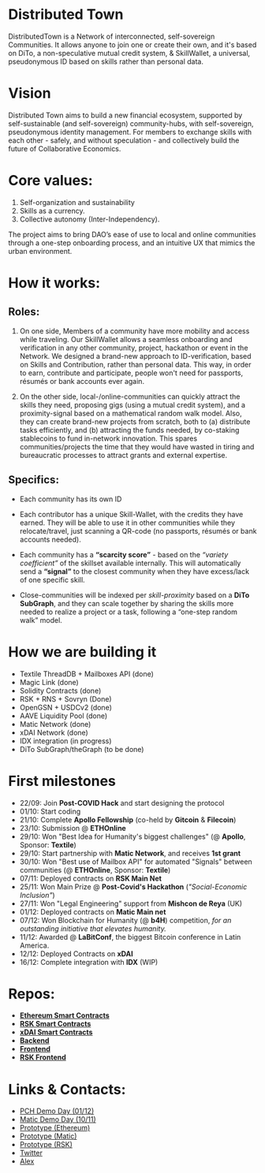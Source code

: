 # Distributed Town
DistributedTown is a Network of interconnected, self-sovereign Communities. It allows anyone to join one or create their own, and it's based on DiTo, a non-speculative mutual credit system, & SkillWallet, a universal, pseudonymous ID based on skills rather than personal data.

# Vision 
Distributed Town aims to build a new financial ecosystem, supported by self-sustainable (and self-sovereign) community-hubs, with self-sovereign, pseudonymous identity management. For members to exchange skills with each other - safely, and without speculation - and collectively build the future of Collaborative Economics.

# Core values:
1. Self-organization and sustainability
2. Skills as a currency. 
3. Collective autonomy (Inter-Independency). 

The project aims to bring DAO’s ease of use to local and online communities through a one-step onboarding process, and an intuitive UX that mimics the urban environment.

# How it works:
## Roles:
1. On one side, Members of a community have more mobility and access while traveling. Our SkillWallet allows a seamless onboarding and verification in any other community, project, hackathon or event in the Network. We designed a brand-new approach to ID-verification, based on Skills and Contribution, rather than personal data. This way, in order to earn, contribute and participate, people won't need for passports, résumés or bank accounts ever again.

2. On the other side, local-/online-communities can quickly attract the skills they need, proposing gigs (using a mutual credit system), and a proximity-signal based on a mathematical random walk model. Also, they can create brand-new projects from scratch, both to (a) distribute tasks efficiently, and (b) attracting the funds needed, by co-staking stablecoins to fund in-network innovation. This spares communities/projects the time that they would have wasted in tiring and bureaucratic processes to attract grants and external expertise.

## Specifics:
- Each community has its own ID
- Each contributor has a unique Skill-Wallet, with the credits they have earned. They will be able to use it in other communities while they relocate/travel, just scanning a QR-code (no passports, résumés or bank accounts needed).
- Each community has a __“scarcity score”__ - based on the *“variety coefficient”* of the skillset available internally. This will automatically send a __“signal”__ to the closest community when they have excess/lack of one specific skill. 

- Close-communities will be indexed per *skill-proximity* based on a __DiTo SubGraph__, and they can scale together by sharing the skills more needed to realize a project or a task, following a “one-step random walk” model.


# How we are building it
- Textile ThreadDB + Mailboxes API (done)
- Magic Link (done)
- Solidity Contracts (done)
- RSK + RNS + Sovryn (Done)
- OpenGSN + USDCv2 (done)
- AAVE Liquidity Pool (done)
- Matic Network (done)
- xDAI Network (done)
- IDX integration (in progress)
- DiTo SubGraph/theGraph (to be done)

# First milestones
- 22/09: Join __Post-COVID Hack__ and start designing the protocol
- 01/10: Start coding
- 21/10: Complete __Apollo Fellowship__ (co-held by **Gitcoin** & **Filecoin**)
- 23/10: Submission @ __ETHOnline__
- 29/10: Won "Best Idea for Humanity's biggest challenges" (@ __Apollo__, Sponsor: __Textile__)
- 29/10: Start partnership with __Matic Network__, and receives __1st grant__
- 30/10: Won "Best use of Mailbox API" for automated "Signals" between communities (@ __ETHOnline__, Sponsor: __Textile__)
- 07/11: Deployed contracts on **RSK Main Net**
- 25/11: Won Main Prize @ __Post-Covid's Hackathon__ (*"Social-Economic Inclusion"*)
- 27/11: Won "Legal Engineering" support from __Mishcon de Reya__ (UK)
- 01/12: Deployed contracts on **Matic Main net**
- 07/12: Won Blockchain for Humanity (@ __b4H__) competition, _for an outstanding initiative that elevates humanity._
- 11/12: Awarded @ __LaBitConf__, the biggest Bitcoin conference in Latin America.
- 12/12: Deployed Contracts on **xDAI**
- 16/12: Complete integration with **IDX** (WIP)

# Repos:
- [**Ethereum Smart Contracts**](https://github.com/DistributedTown/distributed-town-smart-contracts)
- [**RSK Smart Contracts**](https://github.com/DistributedTown/distributed-town-rsk-smart-contracts)
- [**xDAI Smart Contracts**](https://github.com/DistributedTown/contracts-xdai)
- [**Backend**](https://github.com/DistributedTown/distributed-town-backend)
- [**Frontend**](https://github.com/DistributedTown/distributed-town-frontend)
- [**RSK Frontend**](https://github.com/DistributedTown/distributed-town-rsk-frontend)

# Links & Contacts:
- [PCH Demo Day (01/12)](https://www.youtube.com/watch?v=GcTFbzCYOAU)
- [Matic Demo Day (10/11)](https://www.youtube.com/watch?v=KoCDBoyPgPU)
- [Prototype (Ethereum)](https://distributed.town)
- [Prototype (Matic)](https://matic.distributed.town)
- [Prototype (RSK)](https://distributed.town:3131/)
- [Twitter](https://twitter.com/DistributedTown)
- [Alex](https://t.me/jabyl)


